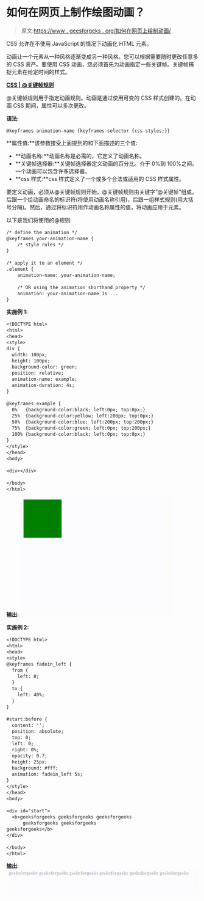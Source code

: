 # 如何在网页上制作绘图动画？

> 原文:[https://www . geesforgeks . org/如何在网页上绘制动画/](https://www.geeksforgeeks.org/how-to-animate-the-drawing-on-a-web-page/)

CSS 允许在不使用 JavaScript 的情况下动画化 HTML 元素。

动画让一个元素从一种风格逐渐变成另一种风格。您可以根据需要随时更改任意多的 CSS 资产。要使用 CSS 动画，您必须首先为动画指定一些关键帧。关键帧捕捉元素在给定时间的样式。

**[CSS | @关键帧规则](https://www.geeksforgeeks.org/css-keyframes-rule/)**

@关键帧规则用于指定动画规则。动画是通过使用可变的 CSS 样式创建的。在动画 CSS 期间，属性可以多次更改。

**语法:**

```htmlhtml
@keyframes animation-name {keyframes-selector {css-styles;}}

```

**属性值:**该参数接受上面提到的和下面描述的三个值:

*   **动画名称:**动画名称是必需的，它定义了动画名称。
*   **关键帧选择器:**关键帧选择器定义动画的百分比。介于 0%到 100%之间。一个动画可以包含许多选择器。
*   **css 样式:**css 样式定义了一个或多个合法或适用的 CSS 样式属性。

要定义动画，必须从@关键帧规则开始。@关键帧规则由关键字“@关键帧”组成，后跟一个给动画命名的标识符(将使用动画名称引用)，后跟一组样式规则(用大括号分隔)。然后，通过将标识符用作动画名称属性的值，将动画应用于元素。

以下是我们将使用的@规则:

```htmlhtml
/* define the animation */
@keyframes your-animation-name {
    /* style rules */
}

/* apply it to an element */
.element {
    animation-name: your-animation-name;

    /* OR using the animation shorthand property */
    animation: your-animation-name 1s ...
}

```

**实施例 1:**

```htmlhtml
<!DOCTYPE html>
<html>
<head>
<style> 
div {
  width: 100px;
  height: 100px;
  background-color: green;
  position: relative;
  animation-name: example;
  animation-duration: 4s;
}

@keyframes example {
  0%   {background-color:black; left:0px; top:0px;}
  25%  {background-color:yellow; left:200px; top:0px;}
  50%  {background-color:blue; left:200px; top:200px;}
  75%  {background-color:green; left:0px; top:200px;}
  100% {background-color:black; left:0px; top:0px;}
}
</style>
</head>
<body>

<div></div>

</body>
</html>
```

**输出:**
![](img/0d6c2e9fa07c35bba3d508aedea00ce0.png)

**实施例 2:**

```htmlhtml
<!DOCTYPE html>
<html>
<head>
<style> 
@keyframes fadein_left {
  from {
    left: 0;
  }
  to {
    left: 40%;
  }
}

#start:before {
  content: '';
  position: absolute;
  top: 0;
  left: 0;
  right: 0%;
  opacity: 0.7;
  height: 25px;
  background: #fff;
  animation: fadein_left 5s;
}
</style>
</head>
<body>

<div id="start">
  <b>geeksforgeeks geeksforgeeks geeksforgeeks
      geeksforgeeks geeksforgeeks
geeksforgeeks</b>
</div>

</body>
</html>
```

**输出:**
![](img/034de2a8b7a52c22f45ef75f27f985d5.png)